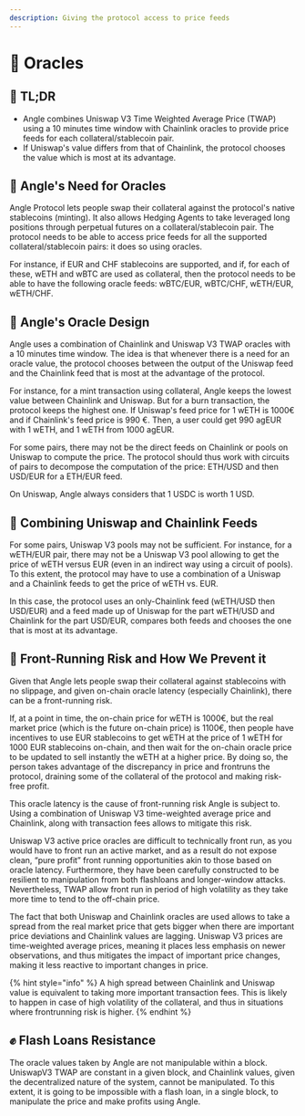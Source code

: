 ```yaml
---
description: Giving the protocol access to price feeds
---
```


# 🔱 Oracles

## 🔎 TL;DR

- Angle combines Uniswap V3 Time Weighted Average Price \(TWAP\) using a 10 minutes time window with Chainlink oracles to provide price feeds for each collateral/stablecoin pair.
- If Uniswap's value differs from that of Chainlink, the protocol chooses the value which is most at its advantage.

## 🔮 Angle's Need for Oracles

Angle Protocol lets people swap their collateral against the protocol's native stablecoins \(minting\). It also allows Hedging Agents to take leveraged long positions through perpetual futures on a collateral/stablecoin pair. The protocol needs to be able to access price feeds for all the supported collateral/stablecoin pairs: it does so using oracles.

For instance, if EUR and CHF stablecoins are supported, and if, for each of these, wETH and wBTC are used as collateral, then the protocol needs to be able to have the following oracle feeds: wBTC/EUR, wBTC/CHF, wETH/EUR, wETH/CHF.

## 🎨 Angle's Oracle Design

Angle uses a combination of Chainlink and Uniswap V3 TWAP oracles with a 10 minutes time window. The idea is that whenever there is a need for an oracle value, the protocol chooses between the output of the Uniswap feed and the Chainlink feed that is most at the advantage of the protocol.

For instance, for a mint transaction using collateral, Angle keeps the lowest value between Chainlink and Uniswap. But for a burn transaction, the protocol keeps the highest one. If Uniswap's feed price for 1 wETH is 1000€ and if Chainlink's feed price is 990 €. Then, a user could get 990 agEUR with 1 wETH, and 1 wETH from 1000 agEUR.

For some pairs, there may not be the direct feeds on Chainlink or pools on Uniswap to compute the price. The protocol should thus work with circuits of pairs to decompose the computation of the price: ETH/USD and then USD/EUR for a ETH/EUR feed.

On Uniswap, Angle always considers that 1 USDC is worth 1 USD.

## 🔀 Combining Uniswap and Chainlink Feeds

For some pairs, Uniswap V3 pools may not be sufficient. For instance, for a wETH/EUR pair, there may not be a Uniswap V3 pool allowing to get the price of wETH versus EUR \(even in an indirect way using a circuit of pools\). To this extent, the protocol may have to use a combination of a Uniswap and a Chainlink feeds to get the price of wETH vs. EUR.

In this case, the protocol uses an only-Chainlink feed \(wETH/USD then USD/EUR\) and a feed made up of Uniswap for the part wETH/USD and Chainlink for the part USD/EUR, compares both feeds and chooses the one that is most at its advantage.

## 🚁 Front-Running Risk and How We Prevent it

Given that Angle lets people swap their collateral against stablecoins with no slippage, and given on-chain oracle latency \(especially Chainlink\), there can be a front-running risk.

If, at a point in time, the on-chain price for wETH is 1000€, but the real market price \(which is the future on-chain price\) is 1100€, then people have incentives to use EUR stablecoins to get wETH at the price of 1 wETH for 1000 EUR stablecoins on-chain, and then wait for the on-chain oracle price to be updated to sell instantly the wETH at a higher price. By doing so, the person takes advantage of the discrepancy in price and frontruns the protocol, draining some of the collateral of the protocol and making risk-free profit.

This oracle latency is the cause of front-running risk Angle is subject to. Using a combination of Uniswap V3 time-weighted average price and Chainlink, along with transaction fees allows to mitigate this risk.

Uniswap V3 active price oracles are difficult to technically front run, as you would have to front run an active market, and as a result do not expose clean, “pure profit” front running opportunities akin to those based on oracle latency. Furthermore, they have been carefully constructed to be resilient to manipulation from both flashloans and longer-window attacks. Nevertheless, TWAP allow front run in period of high volatility as they take more time to tend to the off-chain price.

The fact that both Uniswap and Chainlink oracles are used allows to take a spread from the real market price that gets bigger when there are important price deviations and Chainlink values are lagging. Uniswap V3 prices are time-weighted average prices, meaning it places less emphasis on newer observations, and thus mitigates the impact of important price changes, making it less reactive to important changes in price.

{% hint style="info" %}
A high spread between Chainlink and Uniswap value is equivalent to taking more important transaction fees. This is likely to happen in case of high volatility of the collateral, and thus in situations where frontrunning risk is higher.
{% endhint %}

## ✊ Flash Loans Resistance

The oracle values taken by Angle are not manipulable within a block. UniswapV3 TWAP are constant in a given block, and Chainlink values, given the decentralized nature of the system, cannot be manipulated. To this extent, it is going to be impossible with a flash loan, in a single block, to manipulate the price and make profits using Angle.
